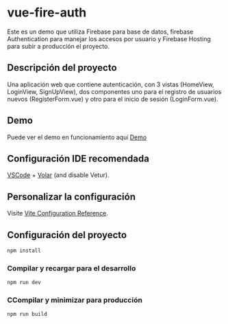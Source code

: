 # vue-fire-auth

Este es un demo que utiliza Firebase para base de datos, firebase Authentication para manejar los accesos por usuario y Firebase Hosting para subir a producción el proyecto.

## Descripción del proyecto

Una aplicación web que contiene autenticación, con 3 vistas (HomeView, LoginView, SignUpView), dos componentes uno para el registro de usuarios nuevos (RegisterForm.vue) y otro para el inicio de sesión (LoginForm.vue).

## Demo
Puede ver el demo en funcionamiento aquí [Demo](https://fir-auth-782e7.web.app/login)

## Configuración IDE recomendada

[VSCode](https://code.visualstudio.com/) + [Volar](https://marketplace.visualstudio.com/items?itemName=Vue.volar) (and disable Vetur).

## Personalizar la configuración

Visite [Vite Configuration Reference](https://vite.dev/config/).

## Configuración del proyecto

```sh
npm install
```

### Compilar y recargar para el desarrollo

```sh
npm run dev
```

### CCompilar y minimizar para producción

```sh
npm run build
```
